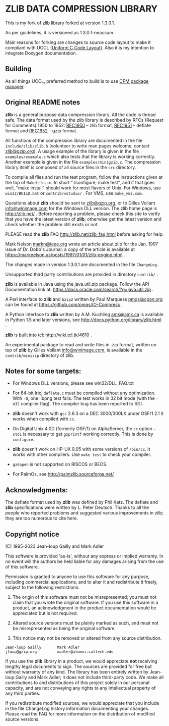 # ZLIB DATA COMPRESSION LIBRARY

This is my fork of [zlib library](https://github.com/madler/zlib) forked at version 1.3.0.1.

As per guidelines, it is versioned as 1.3.0.f-neacsum.

Main reasons for forking are changes to source code layout to make it compliant with UCCL ([Uniform C Code Layout](https://neacsu.net/docs/programming/code_layout/uccl/)). Also it is my intention to integrate Doxygen documentation.

## Building
As all things UCCL, preferred method to build is to use [CPM package manager](https://github.com/neacsum/cpm).

## Original README notes
**zlib** is a general purpose data compression library.  All the code is thread safe.  The data format used by the zlib library is described by RFCs (Request for Comments) 1950 to 1952: [RFC1950](https://datatracker.ietf.org/doc/html/rfc1950) &ndash; zlib format, [RFC1951](https://datatracker.ietf.org/doc/html/rfc1951) &ndash; deflate format and [RFC1952](https://datatracker.ietf.org/doc/html/rfc1952) &ndash; gzip format.

All functions of the compression library are documented in the file `include/zlib/zlib.h` (volunteer to write man pages welcome, contact zlib@gzip.org).  A usage example of the library is given in the file `examples/example.c` which also tests that the library is working correctly.  Another example is given in the file `examples/minigzip.c`.  The compression library itself is composed of all source files in the `src` directory.

To compile all files and run the test program, follow the instructions given at the top of `Makefile.in`.  In short "./configure; make test", and if that goes well, "make install" should work for most flavors of Unix.  For Windows, use `win32/BUILD.bat`  or `contrib/vstudio/` .  For VMS, use `make_vms.com`.

Questions about **zlib** should be sent to <zlib@gzip.org>, or to Gilles Vollant <info@winimage.com> for the Windows DLL version.  The zlib home page is http://zlib.net/ .  Before reporting a problem, please check this site to verify that you have the latest version of **zlib**; otherwise get the latest version and check whether the problem still exists or not.

PLEASE read the **zlib** FAQ http://zlib.net/zlib_faq.html before asking for help.

Mark Nelson <markn@ieee.org> wrote an article about zlib for the Jan.  1997 issue of Dr.  Dobb's Journal; a copy of the article is available at https://marknelson.us/posts/1997/01/01/zlib-engine.html .

The changes made in version 1.3.0.1 are documented in the file `ChangeLog`.

Unsupported third party contributions are provided in directory `contrib/` .

**zlib** is available in Java using the java.util.zip package. Follow the API Documentation link at: https://docs.oracle.com/search/?q=java.util.zip .

A Perl interface to **zlib** and `bzip2` written by Paul Marquess <pmqs@cpan.org> can be found at https://github.com/pmqs/IO-Compress .

A Python interface to **zlib** written by A.M. Kuchling <amk@amk.ca> is available in Python 1.5 and later versions, see http://docs.python.org/library/zlib.html .

**zlib** is built into tcl: http://wiki.tcl.tk/4610 .

An experimental package to read and write files in .zip format, written on top of **zlib** by Gilles Vollant <info@winimage.com>, is available in the `contrib/minizip` directory of zlib.


## Notes for some targets:

- For Windows DLL versions, please see win32/DLL_FAQ.txt

- For 64-bit Irix, `deflate.c` must be compiled without any optimization. With `-O`, one libpng test fails. The test works in 32 bit mode (with the `-n32` compiler flag). The compiler bug has been reported to SGI.

- **zlib** doesn't work with `gcc` 2.6.3 on a DEC 3000/300LX under OSF/1 2.1 it works when compiled with `cc`.

- On Digital Unix 4.0D (formerly OSF/1) on AlphaServer, the `cc` option `-std1` is necessary to get `gzprintf` working correctly. This is done by `configure`.

- **zlib** doesn't work on HP-UX 9.05 with some versions of `/bin/cc`. It works with other compilers. Use `make test` to check your compiler.

- `gzdopen` is not supported on RISCOS or BEOS.

- For PalmOs, see http://palmzlib.sourceforge.net/


## Acknowledgments:

The deflate format used by **zlib** was defined by Phil Katz.  The deflate and **zlib** specifications were written by L.  Peter Deutsch.  Thanks to all the people who reported problems and suggested various improvements in zlib; they are too numerous to cite here.

## Copyright notice

(C) 1995-2023 Jean-loup Gailly and Mark Adler

This software is provided 'as-is', without any express or implied warranty.  In no event will the authors be held liable for any damages arising from the use of this software.

Permission is granted to anyone to use this software for any purpose, including commercial applications, and to alter it and redistribute it freely, subject to the following restrictions:

1. The origin of this software must not be misrepresented; you must not claim that you wrote the original software. If you use this software in a product, an acknowledgment in the product documentation would be appreciated but is not required.
2. Altered source versions must be plainly marked as such, and must not be misrepresented as being the original software.

3. This notice may not be removed or altered from any source distribution.

```
Jean-loup Gailly       Mark Adler  
jloup@gzip.org         madler@alumni.caltech.edu
```

If you use the **zlib** library in a product, we would appreciate **not** receiving lengthy legal documents to sign.  The sources are provided for free but without warranty of any kind.  The library has been entirely written by Jean-loup Gailly and Mark Adler; it does not include third-party code.  We make all contributions to and distributions of this project solely in our personal capacity, and are not conveying any rights to any intellectual property of any third parties.

If you redistribute modified sources, we would appreciate that you include in the file ChangeLog history information documenting your changes.  Please read the FAQ for more information on the distribution of modified source versions.
